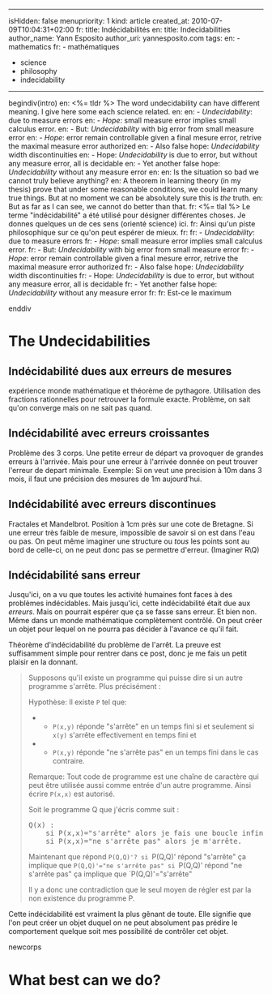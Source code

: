 -----
isHidden:       false
menupriority:   1
kind:           article
created_at:     2010-07-09T10:04:31+02:00
fr: title: Indécidabilités
en: title: Indecidabilities
author_name: Yann Esposito
author_uri: yannesposito.com
tags:
en:   - mathematics
fr:   - mathématiques
  - science
  - philosophy
  - indecidability
-----

begindiv(intro)
en: <%= tldr %> The word undecidability can have different meaning. I give here some each science related.
en: 
en: - _Undecidability_: due to measure errors
en: - _Hope_: small measure error implies small calculus error.
en: - But: _Undecidability_ with big error from small measure error
en: - _Hope_: error remain controllable given a final mesure error, retrive the maximal measure error authorized
en: - Also false hope: _Undecidability_ width discontinuities
en: - Hope: _Undecidability_ is due to error, but without any measure error, all is decidable
en: - Yet another false hope: _Undecidability_ without any measure error
en: 
en: Is the situation so bad we cannot truly believe anything?
en: A theorem in learning theory (in my thesis) prove that under some reasonable conditions, we could learn many true things. But at no moment we can be absolutely sure this is _the_ truth.
en: But as far as I can see, we cannot do better than that.
fr: <%= tlal %> Le terme "indécidabilité" a été utilisé pour désigner différentes choses. Je donnes quelques un de ces sens (orienté science) ici.
fr: Ainsi qu'un piste philosophique sur ce qu'on peut espérer de mieux.
fr: 
fr: - _Undecidability_: due to measure errors
fr: - _Hope_: small measure error implies small calculus error.
fr: - But: _Undecidability_ with big error from small measure error
fr: - _Hope_: error remain controllable given a final mesure error, retrive the maximal measure error authorized
fr: - Also false hope: _Undecidability_ width discontinuities
fr: - Hope: _Undecidability_ is due to error, but without any measure error, all is decidable
fr: - Yet another false hope: _Undecidability_ without any measure error
fr: 
fr: Est-ce le maximum

enddiv

# The Undecidabilities

## Indécidabilité dues aux erreurs de mesures

expérience monde mathématique et théorème de pythagore.
Utilisation des fractions rationnelles pour retrouver la formule exacte.
Problème, on sait qu'on converge mais on ne sait pas quand.

## Indécidabilité avec erreurs croissantes

Problème des 3 corps. Une petite erreur de départ va provoquer de grandes erreurs à l'arrivée.
Mais pour une erreur à l'arrivée donnée on peut trouver l'erreur de depart minimale. Exemple: Si on veut une precision à 10m dans 3 mois, il faut une précision des mesures de 1m aujourd'hui.

## Indécidabilité avec erreurs discontinues

Fractales et Mandelbrot. 
Position à 1cm près sur une cote de Bretagne.
Si une erreur très faible de mesure, impossible de savoir si on est dans l'eau ou pas.
    On peut même imaginer une structure ou *tous* les points sont au bord de celle-ci, on ne peut donc pas se permettre d'erreur. (Imaginer R\Q)

## Indécidabilité sans erreur

Jusqu'ici, on a vu que toutes les activité humaines font faces à des problèmes indécidables.
Mais jusqu'ici, cette indécidabilité était due aux *erreurs*.
Mais on pourrait espérer que ça se fasse sans erreur.
Et bien non.
Même dans un monde mathématique complètement contrôlé.
On peut créer un objet pour lequel on ne pourra pas décider à l'avance ce qu'il fait.

Théorème d'indécidabilité du problème de l'arrêt. La preuve est suffisamment simple pour rentrer dans ce post, donc je me fais un petit plaisir en la donnant.

> Supposons qu'il existe un programme qui puisse dire si un autre programme s'arrête. Plus précisément :
> 
>Hypothèse: Il existe `P` tel que: 
>
>* - `P(x,y)` réponde "s'arrête" en un temps fini si et seulement si `x(y)` s'arrête effectivement en temps fini et 
>* - `P(x,y)` réponde "ne s'arrête pas" en un temps fini dans le cas contraire.
>
> Remarque: Tout code de programme est une chaîne de caractère qui peut être utilisée aussi comme entrée d'un autre programme. 
Ainsi écrire `P(x,x)` est autorisé.
> 
> Soit le programme Q que j'écris comme suit :
> <pre class="twilight">
> Q(x) :
>     si P(x,x)="s'arrête" alors je fais une boucle infinie.
>     si P(x,x)="ne s'arrête pas" alors je m'arrête.
> </pre>
> 
> Maintenant que répond `P(Q,Q)'?
> si `P(Q,Q)' répond "s'arrête" ça implique que `P(Q,Q)'="ne s'arrête pas"
> si `P(Q,Q)' répond "ne s'arrête pas" ça implique que `P(Q,Q)'="s'arrête"
> 
> Il y a donc une contradiction que le seul moyen de régler est par la non existence du programme P.

Cette indécidabilité est vraiment la plus gênant de toute. Elle signifie que l'on peut créer un objet duquel on ne peut absolument pas prédire le comportement quelque soit mes possibilité de contrôler cet objet.

newcorps

# What best can we do?
